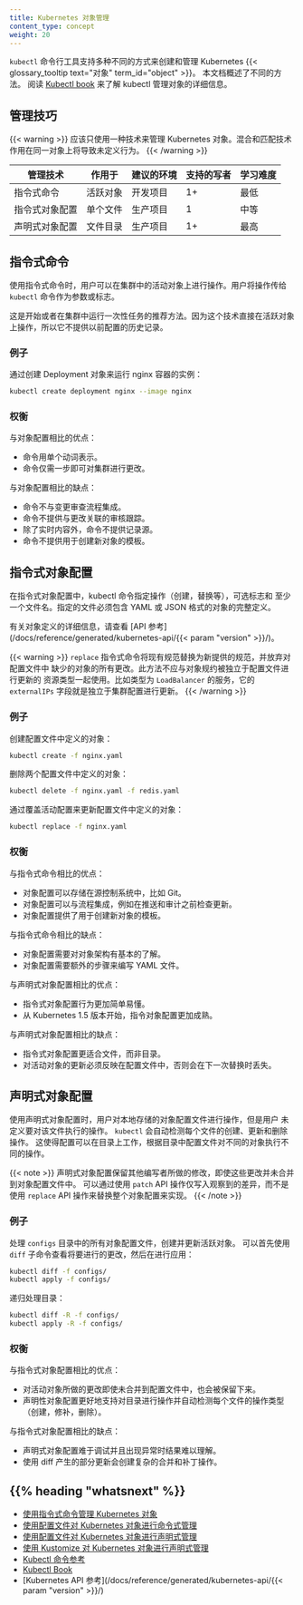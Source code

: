 ```yaml
---
title: Kubernetes 对象管理
content_type: concept
weight: 20
---
```


`kubectl` 命令行工具支持多种不同的方式来创建和管理 Kubernetes
{{< glossary_tooltip text="对象" term_id="object" >}}。
本文档概述了不同的方法。
阅读 [Kubectl book](https://kubectl.docs.kubernetes.io/zh/) 来了解 kubectl
管理对象的详细信息。


## 管理技巧

{{< warning >}}
应该只使用一种技术来管理 Kubernetes 对象。混合和匹配技术作用在同一对象上将导致未定义行为。
{{< /warning >}}

| 管理技术       | 作用于   | 建议的环境 | 支持的写者 | 学习难度 |
|----------------|----------|------------|------------|----------|
| 指令式命令     | 活跃对象 | 开发项目   | 1+         | 最低     |
| 指令式对象配置 | 单个文件 | 生产项目   | 1          | 中等     |
| 声明式对象配置 | 文件目录 | 生产项目   | 1+         | 最高     |

## 指令式命令

使用指令式命令时，用户可以在集群中的活动对象上进行操作。用户将操作传给
`kubectl` 命令作为参数或标志。

这是开始或者在集群中运行一次性任务的推荐方法。因为这个技术直接在活跃对象
上操作，所以它不提供以前配置的历史记录。

### 例子

通过创建 Deployment 对象来运行 nginx 容器的实例：

```sh
kubectl create deployment nginx --image nginx
```

### 权衡

与对象配置相比的优点：

- 命令用单个动词表示。
- 命令仅需一步即可对集群进行更改。

与对象配置相比的缺点：

- 命令不与变更审查流程集成。
- 命令不提供与更改关联的审核跟踪。
- 除了实时内容外，命令不提供记录源。
- 命令不提供用于创建新对象的模板。

## 指令式对象配置

在指令式对象配置中，kubectl 命令指定操作（创建，替换等），可选标志和
至少一个文件名。指定的文件必须包含 YAML 或 JSON 格式的对象的完整定义。

有关对象定义的详细信息，请查看
[API 参考](/docs/reference/generated/kubernetes-api/{{< param "version" >}}/)。

{{< warning >}}
`replace` 指令式命令将现有规范替换为新提供的规范，并放弃对配置文件中
缺少的对象的所有更改。此方法不应与对象规约被独立于配置文件进行更新的
资源类型一起使用。比如类型为 `LoadBalancer` 的服务，它的 `externalIPs` 
字段就是独立于集群配置进行更新。
{{< /warning >}}

### 例子

创建配置文件中定义的对象：

```sh
kubectl create -f nginx.yaml
```

删除两个配置文件中定义的对象：

```sh
kubectl delete -f nginx.yaml -f redis.yaml
```

通过覆盖活动配置来更新配置文件中定义的对象：

```sh
kubectl replace -f nginx.yaml
```

### 权衡

与指令式命令相比的优点：

- 对象配置可以存储在源控制系统中，比如 Git。
- 对象配置可以与流程集成，例如在推送和审计之前检查更新。
- 对象配置提供了用于创建新对象的模板。

与指令式命令相比的缺点：

- 对象配置需要对对象架构有基本的了解。
- 对象配置需要额外的步骤来编写 YAML 文件。

与声明式对象配置相比的优点：

- 指令式对象配置行为更加简单易懂。
- 从 Kubernetes 1.5 版本开始，指令对象配置更加成熟。

与声明式对象配置相比的缺点：

- 指令式对象配置更适合文件，而非目录。
- 对活动对象的更新必须反映在配置文件中，否则会在下一次替换时丢失。

## 声明式对象配置

使用声明式对象配置时，用户对本地存储的对象配置文件进行操作，但是用户
未定义要对该文件执行的操作。
`kubectl` 会自动检测每个文件的创建、更新和删除操作。
这使得配置可以在目录上工作，根据目录中配置文件对不同的对象执行不同的操作。

{{< note >}}
声明式对象配置保留其他编写者所做的修改，即使这些更改并未合并到对象配置文件中。
可以通过使用 `patch` API 操作仅写入观察到的差异，而不是使用 `replace` API
操作来替换整个对象配置来实现。
{{< /note >}}

### 例子

处理 `configs` 目录中的所有对象配置文件，创建并更新活跃对象。
可以首先使用 `diff` 子命令查看将要进行的更改，然后在进行应用：

```sh
kubectl diff -f configs/
kubectl apply -f configs/
```

递归处理目录：

```sh
kubectl diff -R -f configs/
kubectl apply -R -f configs/
```

### 权衡

与指令式对象配置相比的优点：

- 对活动对象所做的更改即使未合并到配置文件中，也会被保留下来。
- 声明性对象配置更好地支持对目录进行操作并自动检测每个文件的操作类型（创建，修补，删除）。

与指令式对象配置相比的缺点：

- 声明式对象配置难于调试并且出现异常时结果难以理解。
- 使用 diff 产生的部分更新会创建复杂的合并和补丁操作。

## {{% heading "whatsnext" %}}


- [使用指令式命令管理 Kubernetes 对象](/zh-cn/docs/tasks/manage-kubernetes-objects/imperative-command/)
- [使用配置文件对 Kubernetes 对象进行命令式管理](/zh-cn/docs/tasks/manage-kubernetes-objects/imperative-config/)
- [使用配置文件对 Kubernetes 对象进行声明式管理](/zh-cn/docs/tasks/manage-kubernetes-objects/declarative-config/)
- [使用 Kustomize 对 Kubernetes 对象进行声明式管理](/zh-cn/docs/tasks/manage-kubernetes-objects/kustomization/)
- [Kubectl 命令参考](/docs/reference/generated/kubectl/kubectl-commands/)
- [Kubectl Book](https://kubectl.docs.kubernetes.io/zh/)
- [Kubernetes API 参考](/docs/reference/generated/kubernetes-api/{{< param "version" >}}/)

